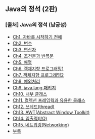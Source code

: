 ## Java의 정석 (2판)
### [출처] Java의 정석 (남궁성)
- [Ch1. 자바를 시작하기 전에](https://github.com/soocy0718/Java/tree/main/JavaBasic/src/Ch1)
- [Ch2. 변수](https://github.com/soocy0718/Java/tree/main/JavaBasic/src/Ch2)
- [Ch3. 연산자]()
- [Ch4. 조건문과 반복문]()
- [Ch5. 배열]()
- [Ch6. 객체지향 프로그래밍1]()
- [Ch7. 객체지향 프로그래밍2]()
- [Ch8. 예외처리]()
- [Ch9. java.lang 패키지]()
- [Ch10. 내부 클래스]()
- [Ch11. 컬렉션 프레임웍과 유용한 클래스]()
- [Ch12. 쓰레드(thread)]()
- [Ch13. AWT(Abstract Window Toolkit)]()
- [Ch14. 입출력(I/O)]()
- [Ch15. 네트워킹(Networking)]()
- [부록]()